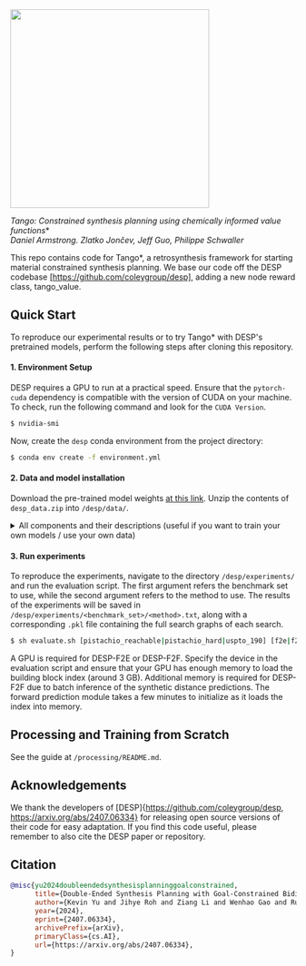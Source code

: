 <img align="center" src="DESP.png" width="350px" />

**Tango*: Constrained synthesis planning using chemically informed value functions**\
_Daniel Armstrong. Zlatko Jončev, Jeff Guo, Philippe Schwaller_

This repo contains code for Tango*, a retrosynthesis framework for starting material constrained synthesis planning. We base our code off the DESP codebase [https://github.com/coleygroup/desp], adding a new node reward class, tango_value. 

## Quick Start

To reproduce our experimental results or to try Tango* with DESP's pretrained models, perform the following steps after cloning this repository.

#### 1. Environment Setup

DESP requires a GPU to run at a practical speed. Ensure that the `pytorch-cuda` dependency is compatible with the version of CUDA on your machine. To check, run the following command and look for the `CUDA Version`.
```bash
$ nvidia-smi
```

Now, create the `desp` conda environment from the project directory:
```bash
$ conda env create -f environment.yml
```

#### 2. Data and model installation

Download the pre-trained model weights [at this link](https://figshare.com/articles/preprint/25956076). Unzip the contents of `desp_data.zip` into `/desp/data/`. 

<details>
  <summary>All components and their descriptions (useful if you want to train your own models / use your own data)</summary>

  1. `building_blocks.npz` - Contains 256-bit Morgan fingerprints with radius 2 of each molecule in the building block catalog (eMolecules).
  2. `canon_building_block_mol2idx_no_isotope.json` - Corresponds to a dictionary indexed by the SMILES strings of each molecule in the building block catalog.
  3. `idx2template_fwd.json` - Maps one-hot encoded indices of each forward template to the SMARTS string of the template for the forward template model.
  4. `idx2template_retro.json` - Maps one-hot encoded indices of each retro template to the SMARTS string of the template for the one-step retrosynthesis model.
  5. `model_bb.pt` - Checkpoint of the building block model. Input dim: 6144. Output dim: 256.
  6. `model_fwd.pt` - Checkpoint of the forward template model. Input dim: 4096. Output dim: 196339.
  7. `model_retro.pt` - Checkpoint of the one-step retro model. Input dim: 2048. Output dim: 270794.
  8. `retro_value.pt` - Checkpoint of the Retro* value model. Input dim: 2048. Output dim: 1.
  9. `syn_dist.pt` - Checkpoint of the synthetic distance model. Input dim: 4096. Output dim: 1.
  10. `pistachio_hard_targets.txt` - Line-delimited text file of pairs of targets and their starting material for benchmarking on Pistachio Hard. (i.e. `('CCOc1cc(-c2ccc(F)cc2-c2nncn2C)cc(-c2nc3cc(CN[C@@H]4CCC[C@@H]4O)cc(OC)c3o2)n1', 'CCOC(=O)c1cc(F)ccc1Br')`)
  11. `pistachio_reachable_targets.txt` - Like above, but for the Pistachio Reachable test set.
  12. `uspto_190_targets.txt` - Like above, but for the USPTO-190 test set.
</details>

#### 3. Run experiments

To reproduce the experiments, navigate to the directory `/desp/experiments/` and run the evaluation script. The first argument refers the benchmark set to use, while the second argument refers to the method to use. The results of the experiments will be saved in `/desp/experiments/<benchmark_set>/<method>.txt`, along with a corresponding `.pkl` file containing the full search graphs of each search.
```bash
$ sh evaluate.sh [pistachio_reachable|pistachio_hard|uspto_190] [f2e|f2f|retro|retro_sd|random|bfs]
```
A GPU is required for DESP-F2E or DESP-F2F. Specify the device in the evaluation script and ensure that your GPU has enough memory to load the building block index (around 3 GB). Additional memory is required for DESP-F2F due to batch inference of the synthetic distance predictions. The forward prediction module takes a few minutes to initialize as it loads the index into memory.


## Processing and Training from Scratch

See the guide at `/processing/README.md`.

## Acknowledgements

We thank the developers of [DESP]{https://github.com/coleygroup/desp, https://arxiv.org/abs/2407.06334} for releasing open source versions of their code for easy adaptation. If you find this code useful, please remember to also cite the DESP paper or repository.

## Citation

```bibtex
@misc{yu2024doubleendedsynthesisplanninggoalconstrained,
      title={Double-Ended Synthesis Planning with Goal-Constrained Bidirectional Search}, 
      author={Kevin Yu and Jihye Roh and Ziang Li and Wenhao Gao and Runzhong Wang and Connor W. Coley},
      year={2024},
      eprint={2407.06334},
      archivePrefix={arXiv},
      primaryClass={cs.AI},
      url={https://arxiv.org/abs/2407.06334}, 
}
```
